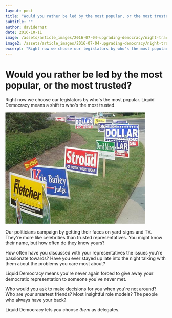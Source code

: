 ```yaml
---
layout: post
title: "Would you rather be led by the most popular, or the most trusted?"
subtitle: ""
author: davidernst
date: 2016-10-11
image: /assets/article_images/2016-07-04-upgrading-democracy/night-track.JPG
image2: /assets/article_images/2016-07-04-upgrading-democracy/night-track-mobile.JPG
excerpt: "Right now we choose our legislators by who's the most popular. Liquid Democracy means a shift to who's the most trusted."
---
```


# Would you rather be led by the most popular, or the most trusted?

Right now we choose our legislators by who's the most popular. Liquid Democracy means a shift to who's the most trusted.

![](/assets/article_images/2016-10-11-popular-vs-trusted/campaign-signs.jpg)

Our politicians campaign by getting their faces on yard-signs and TV. They're more like celebrities than trusted representatives. You might know their name, but how often do they know yours?

How often have you discussed with your representatives the issues you're passionate towards? Have you ever stayed up late into the night talking with them about the problems you care most about?

Liquid Democracy means you're never again forced to give away your democratic representation to someone you've never met.

Who would you ask to make decisions for you when you're not around? Who are your smartest friends? Most insightful role models? The people who always have your back?

Liquid Democracy lets you choose *them* as delegates.
